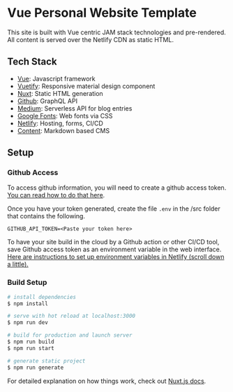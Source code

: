# Vue Personal Website Template

This site is built with Vue centric JAM stack technologies and pre-rendered. All content is served over the Netlify CDN as static HTML.

## Tech Stack
- [Vue](https://vuejs.org/): Javascript framework
- [Vuetify](https://vuetifyjs.com/en/): Responsive material design component
- [Nuxt](https://nuxtjs.org/): Static HTML generation
- [Github](https://docs.github.com/en/graphql): GraphQL API
- [Medium](https://medium.com/): Serverless API for blog entries
- [Google Fonts](https://fonts.google.com/): Web fonts via CSS
- [Netlify](https://www.netlify.com/): Hosting, forms, CI/CD
- [Content](https://content.nuxtjs.org/): Markdown based CMS

## Setup
### Github Access

To access github information, you will need to create a github access token. [You can read how to do that here](https://docs.github.com/en/github/authenticating-to-github/creating-a-personal-access-token).

Once you have your token generated, create the file `.env` in the /src folder that contains the following.

```
GITHUB_API_TOKEN=<Paste your token here>
```

To have your site build in the cloud by a Github action or other CI/CD tool, save Github access token as an environment variable in the web interface. [Here are instructions to set up environment variables in Netlify (scroll down a little).](https://www.netlify.com/blog/2020/12/10/environment-variables-in-next.js-and-netlify/)


### Build Setup

```bash
# install dependencies
$ npm install

# serve with hot reload at localhost:3000
$ npm run dev

# build for production and launch server
$ npm run build
$ npm run start

# generate static project
$ npm run generate
```

For detailed explanation on how things work, check out [Nuxt.js docs](https://nuxtjs.org).
